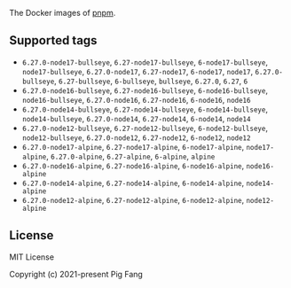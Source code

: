 The Docker images of [pnpm](https://pnpm.io).

## Supported tags

- `6.27.0-node17-bullseye`, `6.27-node17-bullseye`, `6-node17-bullseye`, `node17-bullseye`, `6.27.0-node17`, `6.27-node17`, `6-node17`, `node17`, `6.27.0-bullseye`, `6.27-bullseye`, `6-bullseye`, `bullseye`, `6.27.0`, `6.27`, `6`
- `6.27.0-node16-bullseye`, `6.27-node16-bullseye`, `6-node16-bullseye`, `node16-bullseye`, `6.27.0-node16`, `6.27-node16`, `6-node16`, `node16`
- `6.27.0-node14-bullseye`, `6.27-node14-bullseye`, `6-node14-bullseye`, `node14-bullseye`, `6.27.0-node14`, `6.27-node14`, `6-node14`, `node14`
- `6.27.0-node12-bullseye`, `6.27-node12-bullseye`, `6-node12-bullseye`, `node12-bullseye`, `6.27.0-node12`, `6.27-node12`, `6-node12`, `node12`
- `6.27.0-node17-alpine`, `6.27-node17-alpine`, `6-node17-alpine`, `node17-alpine`, `6.27.0-alpine`, `6.27-alpine`, `6-alpine`, `alpine`
- `6.27.0-node16-alpine`, `6.27-node16-alpine`, `6-node16-alpine`, `node16-alpine`
- `6.27.0-node14-alpine`, `6.27-node14-alpine`, `6-node14-alpine`, `node14-alpine`
- `6.27.0-node12-alpine`, `6.27-node12-alpine`, `6-node12-alpine`, `node12-alpine`

## License

MIT License

Copyright (c) 2021-present Pig Fang
